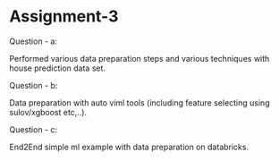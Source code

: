 # Assignment-3

Question - a:

Performed various data preparation steps and various techniques with house prediction data set.

Question - b:

Data preparation with auto viml tools (including feature selecting using sulov/xgboost etc,..).


Question - c:

End2End simple ml example with data preparation on databricks.